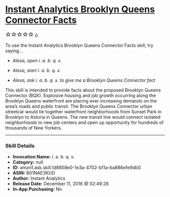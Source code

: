 # [Instant Analytics Brooklyn Queens Connector Facts](http://alexa.amazon.com/#skills/amzn1.ask.skill.1d8858e0-1e3a-4702-b11a-ba886efe9db0)
![0 stars](../../images/ic_star_border_black_18dp_1x.png)![0 stars](../../images/ic_star_border_black_18dp_1x.png)![0 stars](../../images/ic_star_border_black_18dp_1x.png)![0 stars](../../images/ic_star_border_black_18dp_1x.png)![0 stars](../../images/ic_star_border_black_18dp_1x.png) 0

To use the Instant Analytics Brooklyn Queens Connector Facts skill, try saying...

* *Alexa, open i. a. b. q. x.*

* *Alexa, start i. a. b. q. x.*

* *Alexa, ask i. a. b. q. x. to give me a Brooklyn Queens Connector fact*

This skill is intended to provide facts about the proposed Brooklyn Queens Connector (BQX). Explosive housing and job growth occurring along the Brooklyn Queens waterfront are placing ever increasing demands on the area’s roads and public transit. The Brooklyn Queens Connector urban streetcar would tie together waterfront neighborhoods from Sunset Park in Brooklyn to Astoria in Queens. The new transit line would connect isolated neighborhoods to new job centers and open up opportunity for hundreds of thousands of New Yorkers.

***

### Skill Details

* **Invocation Name:** i. a. b. q. x.
* **Category:** null
* **ID:** amzn1.ask.skill.1d8858e0-1e3a-4702-b11a-ba886efe9db0
* **ASIN:** B01NAE3KUD
* **Author:** Instant Analytics
* **Release Date:** December 11, 2016 @ 02:49:28
* **In-App Purchasing:** No
